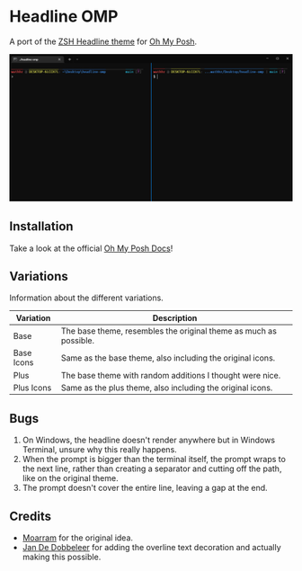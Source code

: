 # Headline OMP
A port of the [ZSH Headline theme](https://github.com/Moarram/headline/) for [Oh My Posh](https://ohmyposh.dev/).

![Comparison](./assets/comparison.png)

## Installation
Take a look at the official [Oh My Posh Docs](https://ohmyposh.dev/docs/)!

## Variations
Information about the different variations.

| Variation  | Description                                                       |
| ---------- | ----------------------------------------------------------------- |
| Base       | The base theme, resembles the original theme as much as possible. |
| Base Icons | Same as the base theme, also including the original icons.        |
| Plus       | The base theme with random additions I thought were nice.         | <!-- TODO: add feature list to this -->
| Plus Icons | Same as the plus theme, also including the original icons.        |

## Bugs
1. On Windows, the headline doesn't render anywhere but in Windows Terminal, unsure why this really happens.
2. When the prompt is bigger than the terminal itself, the prompt wraps to the next line, rather than creating a separator and cutting off the path, like on the original theme.
3. The prompt doesn't cover the entire line, leaving a gap at the end.

## Credits
- [Moarram](https://github.com/Moarram/) for the original idea.
- [Jan De Dobbeleer](https://github.com/JanDeDobbeleer) for adding the overline text decoration and actually making this possible.
